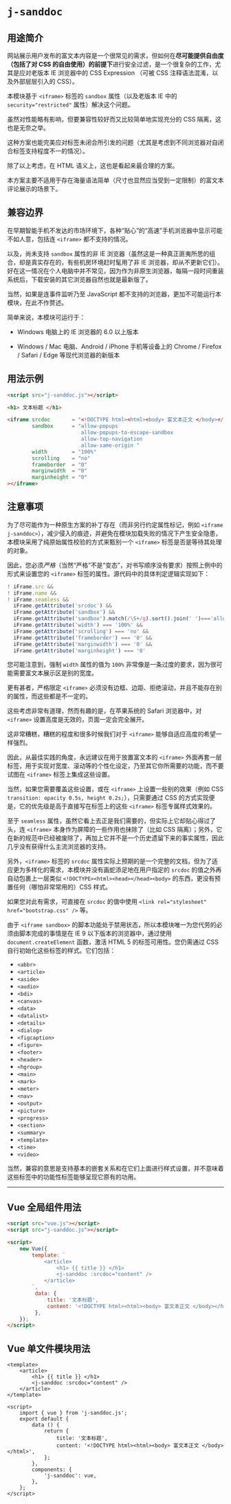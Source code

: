 
`j-sanddoc`
===========

用途简介
--------

网站展示用户发布的富文本内容是一个很常见的需求，但如何在**尽可能提供自由度（包括了对 CSS 的自由使用）的前提下**进行安全过滤，是一个很复杂的工作，尤其是应对老版本 IE 浏览器中的 CSS Expression （可被 CSS 注释语法混淆，以及外部层层引入的 CSS）。

本模块基于 `<iframe>` 标签的 `sandbox` 属性（以及老版本 IE 中的 `security="restricted"` 属性）解决这个问题。

虽然对性能略有影响，但要兼容性较好而又比较简单地实现充分的 CSS 隔离，这也是无奈之举。

这种方案也能完美应对标签未闭合所引发的问题（尤其是考虑到不同浏览器对自闭合标签支持程度不一的情况）。

除了以上考虑，在 HTML 语义上，这也是看起来最合理的方案。

本方案主要不适用于存在海量语法简单（尺寸也显然应当受到一定限制）的富文本评论展示的场景下。

兼容边界
--------

在早期智能手机不发达的市场环境下，各种“贴心”的“高速”手机浏览器中显示可能不如人意，包括连 `<iframe>` 都不支持的情况。

以及，尚未支持 `sandbox` 属性的非 IE 浏览器（虽然这是一种真正匪夷所思的组合，却是真实存在的，有些机房环境赶时髦用了非 IE 浏览器，却从不更新它们）。好在这一情况在个人电脑中并不常见，因为作为非原生浏览器，每隔一段时间重装系统后，下载安装的其它浏览器自然也就是最新版了。

当然，如果是连事件监听乃至 JavaScript 都不支持的浏览器，更加不可能运行本模块，在此不作赘述。

简单来说，本模块可运行于：

-    Windows 电脑上的 IE 浏览器的 6.0 以上版本
    
-    Windows / Mac 电脑、Android / iPhone 手机等设备上的 Chrome / Firefox / Safari / Edge 等现代浏览器的新版本

用法示例
--------

```html
<script src="j-sanddoc.js"></script>

<h1> 文本标题 </h1>

<iframe srcdoc       = "<!DOCTYPE html><html><body> 富文本正文 </body></html>"
        sandbox      = "allow-popups
                        allow-popups-to-escape-sandbox
                        allow-top-navigation
                        allow-same-origin "
        width        = "100%"
        scrolling    = "no"
        frameborder  = "0"
        marginwidth  = "0"
        marginheight = "0"
></iframe>
```

注意事项
--------

为了尽可能作为一种原生方案的补丁存在（而非另行约定属性标记，例如 `<iframe j-sanddoc>`），减少侵入的痕迹，并避免在模块加载失败的情况下产生安全隐患，本模块采用了纯原始属性校验的方式来甄别一个 `<iframe>` 标签是否是等待其处理的对象。

因此，您必须*严格*（当然“严格”不是“变态”，对书写顺序没有要求）按照上例中的形式来设置您的 `<iframe>` 标签的属性。源代码中的具体判定逻辑实现如下：

```js
! iFrame.src &&
! iFrame.name &&
! iFrame.seamless &&
  iFrame.getAttribute('srcdoc') &&
  iFrame.getAttribute('sandbox') &&
  iFrame.getAttribute('sandbox').match(/\S+/g).sort().join(' ')==='allow-popups allow-popups-to-escape-sandbox allow-same-origin allow-top-navigation' &&
  iFrame.getAttribute('width') === '100%' &&
  iFrame.getAttribute('scrolling') === 'no' &&
  iFrame.getAttribute('frameborder') === '0' &&
  iFrame.getAttribute('marginwidth') === '0' &&
  iFrame.getAttribute('marginheight') === '0'
```

您可能注意到，强制 `width` 属性的值为 `100%` 非常像是一条过度的要求，因为很可能需要富文本展示区是别的宽度。

更有甚者，严格限定 `<iframe>` 必须没有边框、边距、拒绝滚动，并且不能存在别的属性，而这些都是不一定的。

这些考虑非常有道理，然而有趣的是，在苹果系统的 Safari 浏览器中，对 `<iframe>` 设置高度是无效的，页面一定会完全展开。

这非常糟糕，糟糕的程度和很多时候我们对于 `<iframe>` 能够自适应高度的希望一样强烈。

因此，从最佳实践的角度，永远建议在用于放置富文本的 `<iframe>` 外面再套一层标签，用于实现对宽度、滚动等的个性化设定，乃至其它你所需要的功能，而不要试图在 `<iframe>` 标签上集成这些设置。

当然，如果您需要覆盖这些设置，或在 `<iframe>` 上设置一些别的效果（例如 CSS `transition: opacity 0.5s, height 0.2s;`），只需要通过 CSS 的方式实现便是，它的优先级是高于直接写在标签上的这些 `<iframe>` 标签专属样式效果的。

至于 `seamless` 属性，虽然它看上去正是我们需要的，但实际上它却贴心得过了头，连 `<iframe>` 本身作为屏障的一些作用也抹除了（比如 CSS 隔离）；另外，它在新的规范中已经被废除了，再加上它并不是一个历史遗留下来的事实属性，因此几乎没有获得什么主流浏览器的支持。

另外，`<iframe>` 标签的 `srcdoc` 属性实际上预期的是一个完整的文档，但为了适应更为多样化的需求，本模块并没有画蛇添足地在用户指定的 `srcdoc` 的值之外再自动包裹上一层类似 `<!DOCTYPE><html><head></head><body>` 的东西，更没有预置任何（哪怕非常常用的）CSS 样式。

如果您对此有需求，可直接在 `srcdoc` 的值中使用 `<link rel="stylesheet" href="bootstrap.css" />` 等。

由于 `<iframe sandbox>` 的脚本功能处于禁用状态，所以本模块唯一为您代劳的必须由脚本完成的事情是在 IE 9 以下版本的浏览器中，通过使用 `document.createElement` 函数，激活 HTML 5 的标签可用性。您仍需通过 CSS 自行初始化这些标签的样式。它们包括：

-   `<abbr>`
-   `<article>`
-   `<aside>`
-   `<audio>`
-   `<bdi>`
-   `<canvas>`
-   `<data>`
-   `<datalist>`
-   `<details>`
-   `<dialog>`
-   `<figcaption>`
-   `<figure>`
-   `<footer>`
-   `<header>`
-   `<hgroup>`
-   `<main>`
-   `<mark>`
-   `<meter>`
-   `<nav>`
-   `<output>`
-   `<picture>`
-   `<progress>`
-   `<section>`
-   `<summary>`
-   `<template>`
-   `<time>`
-   `<video>`

当然，兼容的意思是支持基本的嵌套关系和在它们上面进行样式设置，并不意味着这些标签中的功能性标签能够呈现它原有的功用。

---

Vue 全局组件用法
----------------

```html
<script src="vue.js"></script>
<script src="j-sanddoc.js"></script>

<script>
    new Vue({
        template: `
            <article>
                <h1> {{ title }} </h1>
                <j-sanddoc :srcdoc="content" />
            </article>
        `,
         data: {
             title: '文本标题',
             content: '<!DOCTYPE html><html><body> 富文本正文 </body></html>',
         },
    });
</script>
```

Vue 单文件模块用法
------------------

```vue
<template>
    <article>
        <h1> {{ title }} </h1>
        <j-sanddoc :srcdoc="content" />
    </article>
</template>

<script>
    import { vue } from 'j-sanddoc.js';
    export default {
        data () {
            return {
                title: '文本标题',
                content: '<!DOCTYPE html><html><body> 富文本正文 </body></html>',
            };
        },
        components: {
            'j-sanddoc': vue,
        },
    };
</script>
```
